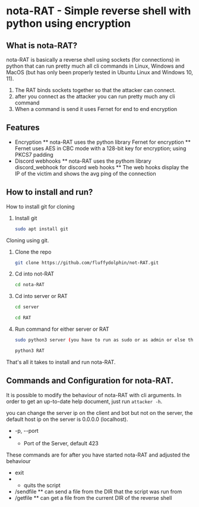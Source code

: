 # nota-RAT - Simple reverse shell with python using encryption

## What is nota-RAT?
nota-RAT is basically a reverse shell using sockets (for connections) in python that can run pretty much all cli commands in Linux, Windows and MacOS (but has only been properly tested in Ubuntu Linux and Windows 10, 11).

1. The RAT binds sockets together so that the attacker can connect.
2. after you connect as the attacker you can run pretty much any cli command
3. When a command is send it uses Fernet for end to end encryption

## Features
* Encryption
** nota-RAT uses the python library Fernet for encryption
** Fernet uses AES in CBC mode with a 128-bit key for encryption; using PKCS7 padding
* Discord webhooks
** nota-RAT uses the pythom library discord_webhook for discord web hooks
** The web hooks display the IP of the victim and shows the avg ping of the connection

## How to install and run?

How to install git for cloning

1. Install git
   ```sh
   sudo apt install git
   ```
   
Cloning using git.

1. Clone the repo
   ```sh
   git clone https://github.com/fluffydolphin/not-RAT.git
   ```
   
2. Cd into not-RAT
   ```sh
   cd nota-RAT
   ```
   
2. Cd into server or RAT
   ```sh
   cd server
   ```
   ```sh
   cd RAT
   ```
   
3. Run command for either server or RAT
   ```sh
   sudo python3 server (you have to run as sudo or as admin or else the /getfile and /sendfile commands will not work)
   ```
   ```sh
   python3 RAT
   ```
  
That's all it takes to install and run nota-RAT.

## Commands and Configuration for nota-RAT.
It is possible to modify the behaviour of nota-RAT with cli
arguments. In order to get an up-to-date help document, just run
`attacker -h`.

you can change the server ip on the client and bot but not on the server, the default host ip on the server is 0.0.0.0 (localhost).

* -p, --port
* * Port of the Server, default 423


These commands are for after you have started nota-RAT and adjusted the behaviour

* exit
* * quits the script
* /sendfile
** can send a file from the DIR that the script was run from
* /getfile
** can get a file from the current DIR of the reverse shell
